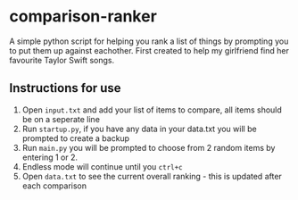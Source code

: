 # comparison-ranker
A simple python script for helping you rank a list of things by prompting you to put them up against eachother. First created to help my girlfriend find her favourite Taylor Swift songs.

## Instructions for use
1. Open `input.txt` and add your list of items to compare, all items should be on a seperate line
2. Run `startup.py`, if you have any data in your data.txt you will be prompted to create a backup
3. Run `main.py` you will be prompted to choose from 2 random items by entering 1 or 2.
4. Endless mode will continue until you `ctrl+c`
5. Open `data.txt` to see the current overall ranking - this is updated after each comparison
